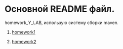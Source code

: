 # Основной README файл.

homework_Y_LAB, использую систему сборки maven.

1. [homework1](https://github.com/foreverStudent333/homework_Y_LAB/pull/4)

2. [homework2](https://github.com/foreverStudent333/homework_Y_LAB/pull/5)
